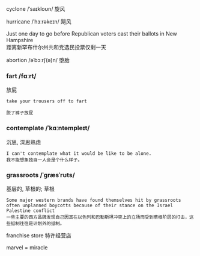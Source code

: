 cyclone /ˈsaɪkloʊn/ 旋风

hurricane /ˈhɜːrəkeɪn/ 飓风

Just one day to go before Republican voters cast their ballots in New Hampshire <br>
距离新罕布什尔州共和党选民投票仅剩一天 <br>

abortion /əˈbɔːrʃ(ə)n/ 堕胎

### fart /fɑːrt/
放屁
```
take your trousers off to fart

脱了裤子放屁
```

### contemplate /ˈkɑːntəmpleɪt/
沉思, 深思熟虑
```
I can't contemplate what it would be like to be alone.  
我不能想象独自一人会是个什么样子。
```

### grassroots /ˈɡræsˈrʊts/
基层的, 草根的; 草根
```
Some major western brands have found themselves hit by grassroots often unplanned boycotts because of their stance on the Israel Palestine conflict
一些主要的西方品牌发现自己因其在以色列和巴勒斯坦冲突上的立场而受到草根阶层的打击​​，这些抵制往往是计划外的抵制。
```

franchise store 特许经营店


marvel = miracle
